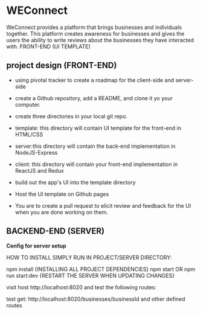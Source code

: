 # WEConnect #

WeConnect provides a platform that brings businesses and individuals together. This platform creates awareness for businesses and gives the users the ability to write reviews about the businesses they have interacted with.
FRONT-END (UI TEMPLATE)

## project design (FRONT-END)

  -  using pivotal tracker to create a roadmap for the client-side and server-side

  -  create a Github repository, add a README, and clone it yo your computer.

  -  create three directories in your local git repo.

  -  template: this directory will contain UI template for the front-end in HTML/CSS

  -  server:this directory will contain the back-end implementation in NodeJS-Express

  -  client: this directory will contain your front-end implementation in ReactJS and Redux

  -  build out the app's UI into the template directory

  -  Host the UI template on Github pages

  -  You are to create a pull request to elicit review and feedback for the UI when you are done working on them.

## BACKEND-END (SERVER) ##

**Config for server setup**

HOW TO INSTALL SIMPLY RUN IN PROJECT/SERVER DIRECTORY:

npm install {INSTALLING ALL PROJECT DEPENDENCIES} npm start OR npm run start:dev {RESTART THE SERVER WHEN UPDATING CHANGES}

visit host http://localhost:8020 and test the following routes:

test get: http://localhost:8020/businesses/businessId and other defined routes
